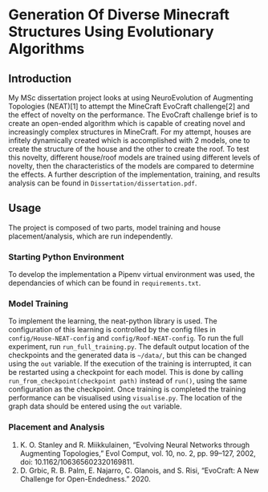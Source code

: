# Generation Of Diverse Minecraft Structures Using Evolutionary Algorithms
## Introduction
My MSc dissertation project looks at using NeuroEvolution of Augmenting Topologies (NEAT)[1] to attempt the MineCraft EvoCraft challenge[2] and the effect of novelty on the performance. The EvoCraft challenge brief is to create an open-ended algorithm which is capable of creating novel and increasingly complex structures in MineCraft. For my attempt, houses are infitely dynamically created which is accomplished with 2 models, one to create the structure of the house and the other to create the roof. To test this novelty, different house/roof models are trained using different levels of novelty, then the characteristics of the models are compared to determine the effects. A further description of the implementation, training, and results analysis can be found in ```Dissertation/dissertation.pdf```. 

## Usage
The project is composed of two parts, model training and house placement/analysis, which are run independently.
### Starting Python Environment
To develop the implementation a Pipenv virtual environment was used, the dependancies of which can be found in ```requirements.txt```.

### Model Training
To implement the learning, the neat-python library is used. The configuration of this learning is controlled by the config files in ```config/House-NEAT-config``` and ```config/Roof-NEAT-config```. To run the full experiment, run ```run_full_training.py```. The default output location of the checkpoints and the generated data is ```~/data/```, but this can be changed using the ```out``` variable. If the execution of the training is interrupted, it can be restarted using a checkpoint for each model. This is done by calling ```run_from_checkpoint(checkpoint path)``` instead of ```run()```, using the same configuration as the checkpoint. Once training is completed the training performance can be visualised using ```visualise.py```. The location of the graph data should be entered using the ```out``` variable.

### Placement and Analysis


1. K. O. Stanley and R. Miikkulainen, “Evolving Neural Networks through Augmenting Topologies,” Evol Comput, vol. 10, no. 2, pp. 99–127, 2002, doi: 10.1162/106365602320169811.
2. D. Grbic, R. B. Palm, E. Najarro, C. Glanois, and S. Risi, “EvoCraft: A New Challenge for Open-Endedness.” 2020.